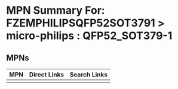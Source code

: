 



# MPN Summary For: FZEMPHILIPSQFP52SOT3791 > micro-philips : QFP52_SOT379-1

## MPNs
  

|MPN|Direct Links|Search Links|
| :--- | :--- | :--- |
||||
